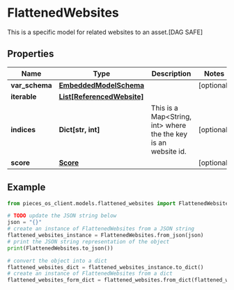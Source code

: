 # FlattenedWebsites

This is a specific model for related websites to an asset.[DAG SAFE]

## Properties

Name | Type | Description | Notes
------------ | ------------- | ------------- | -------------
**var_schema** | [**EmbeddedModelSchema**](EmbeddedModelSchema) |  | [optional] 
**iterable** | [**List[ReferencedWebsite]**](ReferencedWebsite) |  | 
**indices** | **Dict[str, int]** | This is a Map&lt;String, int&gt; where the the key is an website id. | [optional] 
**score** | [**Score**](Score) |  | [optional] 

## Example

```python
from pieces_os_client.models.flattened_websites import FlattenedWebsites

# TODO update the JSON string below
json = "{}"
# create an instance of FlattenedWebsites from a JSON string
flattened_websites_instance = FlattenedWebsites.from_json(json)
# print the JSON string representation of the object
print(FlattenedWebsites.to_json())

# convert the object into a dict
flattened_websites_dict = flattened_websites_instance.to_dict()
# create an instance of FlattenedWebsites from a dict
flattened_websites_form_dict = flattened_websites.from_dict(flattened_websites_dict)
```


